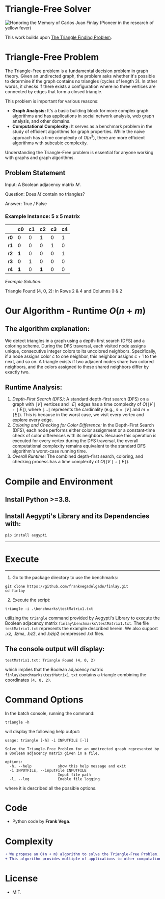 # Triangle-Free Solver

![Honoring the Memory of Carlos Juan Finlay (Pioneer in the research of yellow fever)](docs/finlay.jpg)

This work builds upon [The Triangle Finding Problem](https://www.researchgate.net/publication/387698746_The_Triangle_Finding_Problem).

# Triangle-Free Problem

The Triangle-Free problem is a fundamental decision problem in graph theory. Given an undirected graph, the problem asks whether it's possible to determine if the graph contains no triangles (cycles of length 3). In other words, it checks if there exists a configuration where no three vertices are connected by edges that form a closed triangle.

This problem is important for various reasons:

- **Graph Analysis:** It's a basic building block for more complex graph algorithms and has applications in social network analysis, web graph analysis, and other domains.
- **Computational Complexity:** It serves as a benchmark problem in the study of efficient algorithms for graph properties. While the naive approach has a time complexity of $O(n^3)$, there are more efficient algorithms with subcubic complexity.

Understanding the Triangle-Free problem is essential for anyone working with graphs and graph algorithms.

## Problem Statement

Input: A Boolean adjacency matrix $M$.

Question: Does $M$ contain no triangles?

Answer: True / False

### Example Instance: 5 x 5 matrix

|        | c0    | c1  | c2    | c3  | c4  |
| ------ | ----- | --- | ----- | --- | --- |
| **r0** | 0     | 0   | 1     | 0   | 1   |
| **r1** | 0     | 0   | 0     | 1   | 0   |
| **r2** | **1** | 0   | 0     | 0   | 1   |
| **r3** | 0     | 1   | 0     | 0   | 0   |
| **r4** | **1** | 0   | **1** | 0   | 0   |

_Example Solution:_

Triangle Found (4, 0, 2): In Rows 2 & 4 and Columns 0 & 2

# Our Algorithm - Runtime $O(n + m)$

## The algorithm explanation:

We detect triangles in a graph using a depth-first search (DFS) and a coloring scheme. During the DFS traversal, each visited node assigns unique, consecutive integer colors to its uncolored neighbors. Specifically, if a node assigns color $c$ to one neighbor, this neighbor assigns $c+1$ to the next, and so on. A triangle exists if two adjacent nodes share two colored neighbors, and the colors assigned to these shared neighbors differ by exactly two.

## Runtime Analysis:

1. _Depth-First Search (DFS)_: A standard depth-first search (DFS) on a graph with $\mid V \mid$ vertices and $\mid E \mid$ edges has a time complexity of $O(\mid V \mid + \mid E \mid)$, where $\mid \ldots \mid$ represents the cardinality (e.g., $n = \mid V \mid$ and $m = \mid E \mid$). This is because in the worst case, we visit every vertex and explore every edge.
2. _Coloring and Checking for Color Difference:_ In the Depth-First Search (DFS), each node performs either color assignment or a constant-time check of color differences with its neighbors. Because this operation is executed for every vertex during the DFS traversal, the overall computational complexity remains equivalent to the standard DFS algorithm's worst-case running time.
3. _Overall Runtime:_ The combined depth-first search, coloring, and checking process has a time complexity of $O(\mid V \mid + \mid E \mid)$.

# Compile and Environment

## Install Python >=3.8.

## Install Aegypti's Library and its Dependencies with:

```
pip install aegypti
```

---

# Execute

---

1. Go to the package directory to use the benchmarks:

```
git clone https://github.com/frankvegadelgado/finlay.git
cd finlay
```

2. Execute the script:

```
triangle -i .\benchmarks\testMatrix1.txt
```

utilizing the `triangle` command provided by Aegypti's Library to execute the Boolean adjacency matrix `finlay\benchmarks\testMatrix1.txt`. The file `testMatrix1.txt` represents the example described herein. We also support .xz, .lzma, .bz2, and .bzip2 compressed .txt files.

## The console output will display:

```
testMatrix1.txt: Triangle Found (4, 0, 2)
```

which implies that the Boolean adjacency matrix `finlay\benchmarks\testMatrix1.txt` contains a triangle combining the coordinates `(4, 0, 2)`.

# Command Options

In the batch console, running the command:

```
triangle -h
```

will display the following help output:

```
usage: triangle [-h] -i INPUTFILE [-l]

Solve the Triangle-Free Problem for an undirected graph represented by a Boolean adjacency matrix given in a file.

options:
  -h, --help            show this help message and exit
  -i INPUTFILE, --inputFile INPUTFILE
                        Input file path
  -l, --log             Enable file logging
```

where it is described all the possible options.

# Code

- Python code by **Frank Vega**.

# Complexity

```diff
+ We propose an O(n + m) algorithm to solve the Triangle-Free Problem..
+ This algorithm provides multiple of applications to other computational problems in combinatorial optimization and computational geometry.
```

# License

- MIT.
